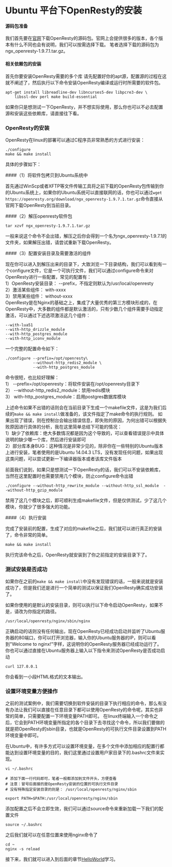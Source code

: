 # Ubuntu 平台下OpenResty的安装

#### 源码包准备

我们首先要在[官网](http://openresty.org/)下载OpenResty的源码包。官网上会提供很多的版本，各个版本有什么不同也会有说明，我们可以按需选择下载。
笔者选择下载的源码包为ngx_openresty-1.9.7.1.tar.gz。

#### 相关依赖包的安装

首先你要安装OpenResty需要的多个库
请先配置好你的apt源，配置源的过程在这就不阐述了，然后执行以下命令安装OpenResty编译或运行时所需要的软件包。

```
apt-get install libreadline-dev libncurses5-dev libpcre3-dev \
    libssl-dev perl make build-essential
```
如果你只是想测试一下OpenResty，并不想实际使用，那么你也可以不必去配置源和安装这些依赖库，请直接往下看。

### OpenResty的安装

OpenResty在linux的部署可以通过C程序员非常熟悉的方式进行安装：

```
./configure
make && make install
```

具体的步骤如下：

####（1）将软件包拷贝到Ubuntu系统中

首先通过WinScp或者XFTP等文件传输工具将之前下载的OpenResty包传输到你的Ubuntu系统上，如果你的Ubuntu系统可以直接联网的话，你也可以通过```wget https://openresty.org/download/ngx_openresty-1.9.7.1.tar.gz```命令直接从官网下载OpenResty到当前目录。

####（2）解压openresty软件包

```
tar xzvf ngx_openresty-1.9.7.1.tar.gz
```

一般来说这个命令不会出错，解压之后你会得到一个名为ngx_openresty-1.9.7.1的文件夹，如果解压出错，请尝试重新下载OpenResty。

####（3）配置安装目录及需要激活的组件

现在你可以进入到解压出来的目录下，大致浏览一下目录结构，我们可以看到有一个configure文件，它是一个可执行文件，我们可以通过configure命令来对OpenResty进行一些配置，常见的配置有：   
1）OpenResty安装目录： --prefix，不指定则默认为/usr/local/openresty  
2）激活某些组件： with-xxxx  
3）禁用某些组件： without-xxxx  
OpenResty是在Nginx的基础之上，集成了大量优秀的第三方模块形成的，在OpenResty中，大多数的组件都是默认激活的，只有少数几个组件需要手动指定激活，可以通过下述选项激活这几个组件：

```
--with-lua51
--with-http_drizzle_module
--with-http_postgres_module
--with-http_iconv_module
```

一个完整的配置命令如下：

```
./configure --prefix=/opt/openresty\
	        --without-http_redis2_module \
	        --with-http_postgres_module
```

命令很短，也比较好理解：   
1） --prefix=/opt/openresty：将软件安装在/opt/openresty目录下  
2） --without-http_redis2_module：禁用redis模块  
3） with-http_postgres_module：启用postgres数据库模块  

上述命令如果不出错的话则会在当前目录下生成一个makefile文件，这是为我们后续的```make && make install```做准备的，该文件指定了make命令的执行规则。
如果出现了错误，则在控制台会输出错误信息，即失败的原因，为何出错可以根据失败原因进行具体的分析，我在这里简单总结下可能的情况：  
1）缺少了依赖库：绝大多数情况都是因为这个导致的，可以查看错误提示中具体说明的缺少哪一个库，然后进行安装即可  
2）部分库本身BUG：这种情况是非常少见的，除非你在一些特别的Ubuntu版本上进行安装，笔者使用的是Ubuntu 14.04.3 LTS，没有发现任何问题，如果出现这类问题，可以尝试更新一下编译器版本或者该库文件版本  

前面我们说到，如果只是想测试一下OpenResty的话，我们可以不安装依赖库，当然在这里配置时也需要禁用几个模块，防止configure命令出错

```
./configure --without-http_rewrite_module --without-http_ssl_module  --without-http_gzip_module
```

禁用了这几个模块之后，即可顺利生成makefile文件，但是仅供测试，少了这几个模块，你就少了很多强大的功能。

####（4）执行安装

完成了安装前的配置，生成了对应的makefile之后，我们就可以进行真正的安装了，命令非常的简单。

```
make && make install
```

执行完该命令之后，OpenResty就安装到了你之前指定的安装目录下了。

### 测试安装是否成功

如果你在之前的```make && make install```中没有发现错误的话，一般来说就是安装成功了，但是我们还是进行一个简单的测试以保证我们OpenResty确实成功安装了。

如果你使用的是默认的安装目录，则可以执行以下命令启动OpenResty，如果不是，请改为你指定的路径。

```
/usr/local/openresty/nginx/sbin/nginx
```

正确启动的话则没有任何输出，现在OpenResty已经成功启动并监听了Ubuntu服务器的80端口，你可以打开浏览器，输入你的Ubuntu服务器的IP，则可以看到"Welcome to nginx!"字样，这说明你的OpenResty服务器已经成功运行了。
你也可以通过直接在Ubuntu服务器上输入以下指令来测试OpenResty是否成功启动

```
curl 127.0.0.1
```

你会看到一小段HTML格式的文本输出。

### 设置环境变量方便操作

之前的测试案例中，我们需要切换到软件安装的目录下执行相应的命令，那么有没有办法让我们可以直接在任意目录下都可以使用OpenResty的命令呢，其实也非常的简单，只需要配置一下环境变量PATH即可。
在linux终端输入一个命令之后，它会到PATH环境变量所指定的各个目录下去寻找这个命令，所以我们要做的就是把OpenResty的sbin目录，也就是OpenResty的可执行文件目录设置到PATH环境变量中即可。

在Ubuntu中，有许多方式可以设置环境变量，在多个文件中添加相应的配置行都能达到设置环境变量的目的，我们这里通过设置用户家目录下的.bashrc文件来实现。

```
vi ~/.bashrc

# 添加下面一行代码即可，笔者一般都添加到文件开头，方便查看
# 注意：冒号后面接的是OpenResty安装的位置的可执行文件目录
# 没有特殊指定安装目录的则是： /usr/local/openresty/nginx/sbin

export PATH=$PATH:/usr/local/openresty/nginx/sbin
```

添加配置之后不会立即生效，我们可以通过source命令来重新加载一下我们的配置文件

```
source ~/.bashrc
```

之后我们就可以在任意位置来使用nginx命令了

```
cd ~
nginx -s reload
```

接下来，我们就可以进入到后面的章节[HelloWorld](helloworld.md)学习。
